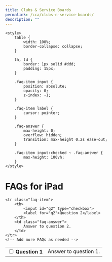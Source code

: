 ```yaml
---
title: Clubs & Service Boards
permalink: /cca/clubs-n-service-boards/
description: ""
---
```




    <style>
        table {
            width: 100%;
            border-collapse: collapse;
        }

        th, td {
            border: 1px solid #ddd;
            padding: 15px;
        }

        .faq-item input {
            position: absolute;
            opacity: 0;
            z-index: -1;
        }

        .faq-item label {
            cursor: pointer;
        }

        .faq-answer {
            max-height: 0;
            overflow: hidden;
            transition: max-height 0.2s ease-out;
        }

        .faq-item input:checked ~ .faq-answer {
            max-height: 100vh;
        }
    </style>



<h1>FAQs for iPad</h1>

<table>
    <tbody><tr class="faq-item">
        <th>
            <input id="q1" type="checkbox">
            <label for="q1">Question 1</label>
        </th>
        <td class="faq-answer">
            Answer to question 1.
        </td>
    </tr>

    <tr class="faq-item">
        <th>
            <input id="q2" type="checkbox">
            <label for="q2">Question 2</label>
        </th>
        <td class="faq-answer">
            Answer to question 2.
        </td>
    </tr>
    <!-- Add more FAQs as needed -->
</tbody></table>



